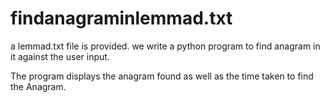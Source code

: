 # findanagraminlemmad.txt
a lemmad.txt file is provided. we write a python program to find anagram in it against the user input.

The program displays the anagram found as well as the time taken to find the Anagram.
